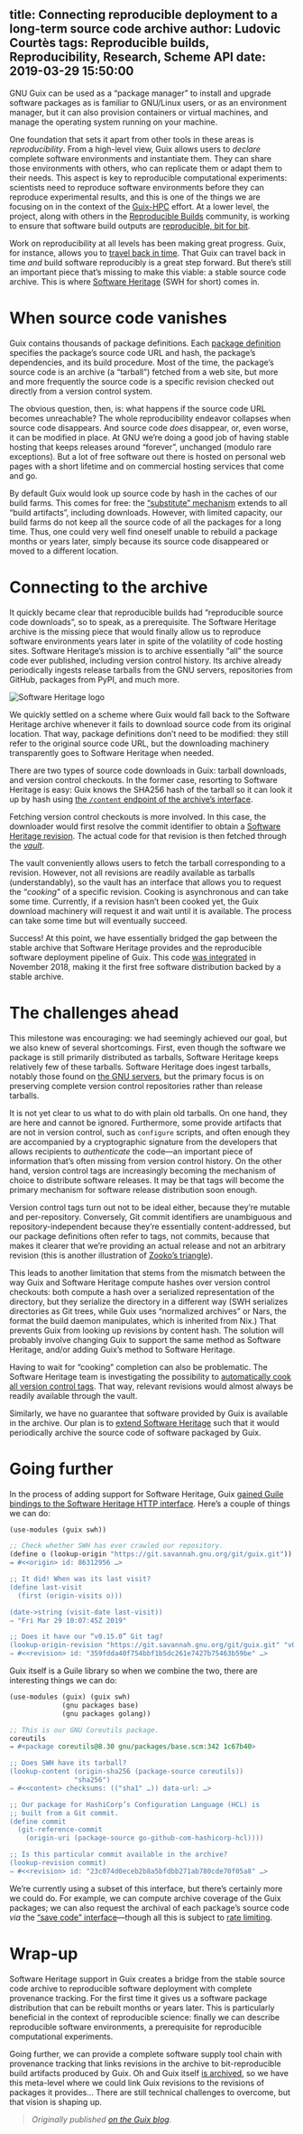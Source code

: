 title: Connecting reproducible deployment to a long-term source code archive
author: Ludovic Courtès
tags: Reproducible builds, Reproducibility, Research, Scheme API
date: 2019-03-29 15:50:00
---

GNU Guix can be used as a “package manager” to install and upgrade
software packages as is familiar to GNU/Linux users, or as an
environment manager, but it can also provision containers or virtual
machines, and manage the operating system running on your machine.

One foundation that sets it apart from other tools in these areas is
_reproducibility_.  From a high-level view, Guix allows users to
_declare_ complete software environments and instantiate them.  They can
share those environments with others, who can replicate them or adapt
them to their needs.  This aspect is key to reproducible computational
experiments: scientists need to reproduce software environments before
they can reproduce experimental results, and this is one of the things
we are focusing on in the context of the
[Guix-HPC](https://hpc.guix.info) effort.  At a lower
level, the project, along with others in the [Reproducible
Builds](https://reproducible-builds.org) community, is working to ensure
that software build outputs are [reproducible,
bit for bit](https://reproducible-builds.org/docs/definition/).

Work on reproducibility at all levels has been making great progress.
Guix, for instance, allows you to [travel back in
time](https://guix.gnu.org/blog/2018/multi-dimensional-transactions-and-rollbacks-oh-my/).
That Guix can travel back in time _and_ build software reproducibly is a
great step forward.  But there’s still an important piece that’s missing
to make this viable: a stable source code archive.  This is where
[Software Heritage](https://www.softwareheritage.org) (SWH for short)
comes in.

# When source code vanishes

Guix contains thousands of package definitions.  Each [package
definition](https://guix.gnu.org/manual/en/html_node/Defining-Packages.html)
specifies the package’s source code URL and hash, the package’s
dependencies, and its build procedure.  Most of the time, the package’s
source code is an archive (a “tarball”) fetched from a web site, but
more and more frequently the source code is a specific revision checked
out directly from a version control system.

The obvious question, then, is: what happens if the source code URL
becomes unreachable?  The whole reproducibility endeavor collapses when
source code disappears.  And source code _does_ disappear, or, even
worse, it can be modified in place.  At GNU we’re doing a good job of
having stable hosting that keeps releases around “forever”, unchanged
(modulo rare exceptions).  But a lot of free software out there is
hosted on personal web pages with a short lifetime and on commercial
hosting services that come and go.

By default Guix would look up source code by hash in the caches of our
build farms.  This comes for free: the [“substitute”
mechanism](https://guix.gnu.org/manual/en/html_node/Substitutes.html)
extends to all “build artifacts”, including downloads.  However, with
limited capacity, our build farms do not keep all the source code of all
the packages for a long time.  Thus, one could very well find oneself
unable to rebuild a package months or years later, simply because its
source code disappeared or moved to a different location.

# Connecting to the archive

It quickly became clear that reproducible builds had “reproducible
source code downloads”, so to speak, as a prerequisite.  The Software
Heritage archive is the missing piece that would finally allow us to
reproduce software environments years later in spite of the volatility
of code hosting sites.  Software Heritage’s mission is to archive
essentially “all” the source code ever published, including version
control history.  Its archive already periodically ingests release
tarballs from the GNU servers, repositories from GitHub, packages from
PyPI, and much more.

![Software Heritage logo](https://guix.gnu.org/static/blog/img/software-heritage-logo-title.svg)

We quickly settled on a scheme where Guix would fall back to the
Software Heritage archive whenever it fails to download source code from
its original location.  That way, package definitions don’t need to be
modified: they still refer to the original source code URL, but the
downloading machinery transparently goes to Software Heritage when
needed.

There are two types of source code downloads in Guix: tarball downloads,
and version control checkouts.  In the former case, resorting to
Software Heritage is easy: Guix knows the SHA256 hash of the tarball so
it can look it up by hash using [the `/content` endpoint of the
archive’s
interface](https://archive.softwareheritage.org/api/1/content/raw/).

Fetching version control checkouts is more involved.  In this case, the
downloader would first resolve the commit identifier to obtain a
[Software Heritage
revision](https://archive.softwareheritage.org/api/1/revision/).  The
actual code for that revision is then fetched through the
[_vault_](https://docs.softwareheritage.org/devel/swh-vault/api.html).

The vault conveniently allows users to fetch the tarball corresponding
to a revision.  However, not all revisions are readily available as
tarballs (understandably), so the vault has an interface that allows you
to request the “_cooking_” of a specific revision.  Cooking is
asynchronous and can take some time.  Currently, if a revision hasn’t
been cooked yet, the Guix download machinery will request it and wait
until it is available.  The process can take some time but will
eventually succeed.

Success!  At this point, we have essentially bridged the gap between the
stable archive that Software Heritage provides and the reproducible
software deployment pipeline of Guix.  This code [was
integrated](https://issues.guix.info/issue/33432) in November 2018,
making it the first free software distribution backed by a stable
archive.

# The challenges ahead

This milestone was encouraging: we had seemingly achieved our goal, but
we also knew of several shortcomings.  First, even though the software
we package is still primarily distributed as tarballs, Software Heritage
keeps relatively few of these tarballs.  Software Heritage does ingest
tarballs, notably those found on [the GNU
servers](https://ftp.gnu.org/gnu/), but the primary focus is on
preserving complete version control repositories rather than release
tarballs.

It is not yet clear to us what to do with plain old tarballs.  On one
hand, they are here and cannot be ignored.  Furthermore, some provide
artifacts that are not in version control, such as `configure` scripts,
and often enough they are accompanied by a cryptographic signature from
the developers that allows recipients to _authenticate_ the code—an
important piece of information that’s often missing from version control
history.  On the other hand, version control tags are increasingly
becoming the mechanism of choice to distribute software releases.  It
may be that tags will become the primary mechanism for software release
distribution soon enough.

Version control tags turn out not to be ideal either, because they’re
mutable and per-repository.  Conversely, Git commit identifiers are
unambiguous and repository-independent because they’re essentially
content-addressed, but our package definitions often refer to tags, not
commits, because that makes it clearer that we’re providing an actual
release and not an arbitrary revision (this is another illustration of
[Zooko’s triangle](https://en.wikipedia.org/wiki/Zooko's_triangle)).

This leads to another limitation that stems from the mismatch between
the way Guix and Software Heritage compute hashes over version control
checkouts: both compute a hash over a serialized representation of the
directory, but they serialize the directory in a different way (SWH
serializes directories as Git trees, while Guix uses “normalized
archives” or Nars, the format the build daemon manipulates, which is
inherited from Nix.)  That prevents Guix from looking up revisions by
content hash.  The solution will probably involve changing Guix to
support the same method as Software Heritage, and/or adding Guix’s method
to Software Heritage.

Having to wait for “cooking” completion can also be problematic.  The
Software Heritage team is investigating the possibility to
[automatically cook all version control
tags](https://forge.softwareheritage.org/T1350).  That way, relevant
revisions would almost always be readily available through the vault.

Similarly, we have no guarantee that software provided by Guix is
available in the archive.  Our plan is to [extend Software
Heritage](https://forge.softwareheritage.org/T1352) such that it would
periodically archive the source code of software packaged by Guix.

# Going further

In the process of adding support for Software Heritage, Guix [gained
Guile bindings to the Software Heritage HTTP
interface](https://issues.guix.info/issue/33432).  Here’s a couple of
things we can do:

```scheme
(use-modules (guix swh))

;; Check whether SWH has ever crawled our repository.
(define o (lookup-origin "https://git.savannah.gnu.org/git/guix.git"))
⇒ #<<origin> id: 86312956 …>

;; It did! When was its last visit?
(define last-visit
  (first (origin-visits o)))

(date->string (visit-date last-visit))
⇒ "Fri Mar 29 10:07:45Z 2019"

;; Does it have our “v0.15.0” Git tag?
(lookup-origin-revision "https://git.savannah.gnu.org/git/guix.git" "v0.15.0")
⇒ #<<revision> id: "359fdda40f754bbf1b5dc261e7427b75463b59be" …>
```

Guix itself is a Guile library so when we combine the two, there are
interesting things we can do:

```scheme
(use-modules (guix) (guix swh)
			 (gnu packages base)
			 (gnu packages golang))

;; This is our GNU Coreutils package.
coreutils
⇒ #<package coreutils@8.30 gnu/packages/base.scm:342 1c67b40>

;; Does SWH have its tarball?
(lookup-content (origin-sha256 (package-source coreutils))
				"sha256")
⇒ #<<content> checksums: (("sha1" …)) data-url: …>

;; Our package for HashiCorp’s Configuration Language (HCL) is
;; built from a Git commit.
(define commit
  (git-reference-commit
	(origin-uri (package-source go-github-com-hashicorp-hcl))))

;; Is this particular commit available in the archive?
(lookup-revision commit)
⇒ #<<revision> id: "23c074d0eceb2b8a5bfdbb271ab780cde70f05a8" …>
```

We’re currently using a subset of this interface, but there’s certainly
more we could do.  For example, we can compute archive coverage of the
Guix packages; we can also request the archival of each package’s source
code _via_ the [“save code”
interface](https://archive.softwareheritage.org/api/1/origin/save/)—though
all this is subject to [rate
limiting](https://archive.softwareheritage.org/api/#rate-limiting).

# Wrap-up

Software Heritage support in Guix creates a bridge from the stable
source code archive to reproducible software deployment with complete
provenance tracking.  For the first time it gives us a software package
distribution that can be rebuilt months or years later.  This is
particularly beneficial in the context of reproducible science: finally
we can describe reproducible software environments, a prerequisite for
reproducible computational experiments.

Going further, we can provide a complete software supply tool chain with
provenance tracking that links revisions in the archive to
bit-reproducible build artifacts produced by Guix.  Oh and Guix itself
[is
archived](https://archive.softwareheritage.org/api/1/origin/git/url/https://git.savannah.gnu.org/git/guix.git/),
so we have this meta-level where we could link Guix revisions to the
revisions of packages it provides…  There are still technical challenges
to overcome, but that vision is shaping up.

> _Originally published [on the Guix
> blog](https://guix.gnu.org/blog/2019/connecting-reproducible-deployment-to-a-long-term-source-code-archive/)._
